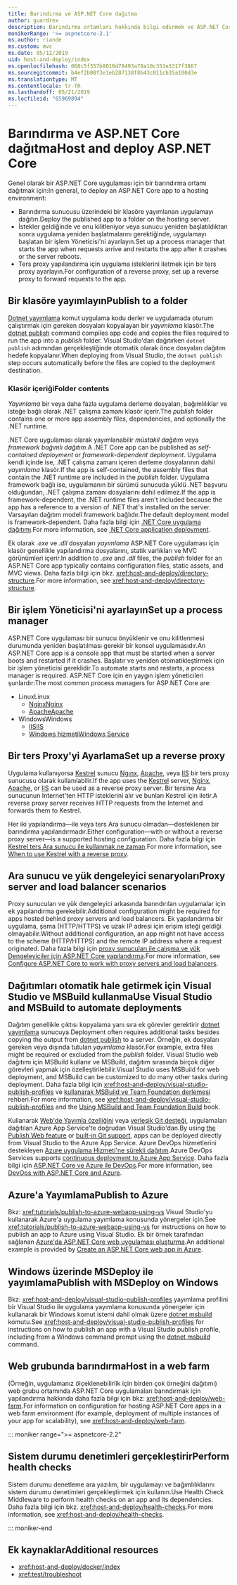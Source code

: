 ```yaml
---
title: Barındırma ve ASP.NET Core dağıtma
author: guardrex
description: Barındırma ortamları hakkında bilgi edinmek ve ASP.NET Core uygulamaları dağıtın.
monikerRange: '>= aspnetcore-2.1'
ms.author: riande
ms.custom: mvc
ms.date: 05/12/2019
uid: host-and-deploy/index
ms.openlocfilehash: 068c5f357b8010d78493a78a10c353e3317f3867
ms.sourcegitcommit: b4ef2b00f3e1eb287138f8b43c811cb35a100d3e
ms.translationtype: MT
ms.contentlocale: tr-TR
ms.lasthandoff: 05/21/2019
ms.locfileid: "65969894"
---
```

# <a name="host-and-deploy-aspnet-core"></a><span data-ttu-id="63246-103">Barındırma ve ASP.NET Core dağıtma</span><span class="sxs-lookup"><span data-stu-id="63246-103">Host and deploy ASP.NET Core</span></span>

<span data-ttu-id="63246-104">Genel olarak bir ASP.NET Core uygulaması için bir barındırma ortamı dağıtmak için:</span><span class="sxs-lookup"><span data-stu-id="63246-104">In general, to deploy an ASP.NET Core app to a hosting environment:</span></span>

* <span data-ttu-id="63246-105">Barındırma sunucusu üzerindeki bir klasöre yayımlanan uygulamayı dağıtın.</span><span class="sxs-lookup"><span data-stu-id="63246-105">Deploy the published app to a folder on the hosting server.</span></span>
* <span data-ttu-id="63246-106">İstekler geldiğinde ve onu kilitleniyor veya sunucu yeniden başlatıldıktan sonra uygulama yeniden başlatmalarını gerektiğinde, uygulamayı başlatan bir işlem Yöneticisi'ni ayarlayın.</span><span class="sxs-lookup"><span data-stu-id="63246-106">Set up a process manager that starts the app when requests arrive and restarts the app after it crashes or the server reboots.</span></span>
* <span data-ttu-id="63246-107">Ters proxy yapılandırma için uygulama isteklerini iletmek için bir ters proxy ayarlayın.</span><span class="sxs-lookup"><span data-stu-id="63246-107">For configuration of a reverse proxy, set up a reverse proxy to forward requests to the app.</span></span>

## <a name="publish-to-a-folder"></a><span data-ttu-id="63246-108">Bir klasöre yayımlayın</span><span class="sxs-lookup"><span data-stu-id="63246-108">Publish to a folder</span></span>

<span data-ttu-id="63246-109">[Dotnet yayımlama](/dotnet/core/tools/dotnet-publish) komut uygulama kodu derler ve uygulamada oturum çalıştırmak için gereken dosyaları kopyalayan bir *yayımlama* klasör.</span><span class="sxs-lookup"><span data-stu-id="63246-109">The [dotnet publish](/dotnet/core/tools/dotnet-publish) command compiles app code and copies the files required to run the app into a *publish* folder.</span></span> <span data-ttu-id="63246-110">Visual Studio'dan dağıtırken `dotnet publish` adımından gerçekleştiğinde otomatik olarak önce dosyaları dağıtım hedefe kopyalanır.</span><span class="sxs-lookup"><span data-stu-id="63246-110">When deploying from Visual Studio, the `dotnet publish` step occurs automatically before the files are copied to the deployment destination.</span></span>

### <a name="folder-contents"></a><span data-ttu-id="63246-111">Klasör içeriği</span><span class="sxs-lookup"><span data-stu-id="63246-111">Folder contents</span></span>

<span data-ttu-id="63246-112">*Yayımlama* bir veya daha fazla uygulama derleme dosyaları, bağımlılıklar ve isteğe bağlı olarak .NET çalışma zamanı klasör içerir.</span><span class="sxs-lookup"><span data-stu-id="63246-112">The *publish* folder contains one or more app assembly files, dependencies, and optionally the .NET runtime.</span></span>

<span data-ttu-id="63246-113">.NET Core uygulaması olarak yayımlanabilir *müstakil dağıtım* veya *framework bağımlı dağıtım*.</span><span class="sxs-lookup"><span data-stu-id="63246-113">A .NET Core app can be published as *self-contained deployment* or *framework-dependent deployment*.</span></span> <span data-ttu-id="63246-114">Uygulama kendi içinde ise, .NET çalışma zamanı içeren derleme dosyalarının dahil *yayımlama* klasör.</span><span class="sxs-lookup"><span data-stu-id="63246-114">If the app is self-contained, the assembly files that contain the .NET runtime are included in the *publish* folder.</span></span> <span data-ttu-id="63246-115">Uygulama framework bağlı ise, uygulamanın bir sürümü sunucuda yüklü .NET başvuru olduğundan, .NET çalışma zamanı dosyalarını dahil edilmez.</span><span class="sxs-lookup"><span data-stu-id="63246-115">If the app is framework-dependent, the .NET runtime files aren't included because the app has a reference to a version of .NET that's installed on the server.</span></span> <span data-ttu-id="63246-116">Varsayılan dağıtım modeli framework bağlıdır.</span><span class="sxs-lookup"><span data-stu-id="63246-116">The default deployment model is framework-dependent.</span></span> <span data-ttu-id="63246-117">Daha fazla bilgi için [.NET Core uygulama dağıtımı](/dotnet/core/deploying/).</span><span class="sxs-lookup"><span data-stu-id="63246-117">For more information, see [.NET Core application deployment](/dotnet/core/deploying/).</span></span>

<span data-ttu-id="63246-118">Ek olarak *.exe* ve *.dll* dosyaları *yayımlama* ASP.NET Core uygulaması için klasör genellikle yapılandırma dosyalarını, statik varlıkları ve MVC görünümleri içerir.</span><span class="sxs-lookup"><span data-stu-id="63246-118">In addition to *.exe* and *.dll* files, the *publish* folder for an ASP.NET Core app typically contains configuration files, static assets, and MVC views.</span></span> <span data-ttu-id="63246-119">Daha fazla bilgi için bkz. <xref:host-and-deploy/directory-structure>.</span><span class="sxs-lookup"><span data-stu-id="63246-119">For more information, see <xref:host-and-deploy/directory-structure>.</span></span>

## <a name="set-up-a-process-manager"></a><span data-ttu-id="63246-120">Bir işlem Yöneticisi'ni ayarlayın</span><span class="sxs-lookup"><span data-stu-id="63246-120">Set up a process manager</span></span>

<span data-ttu-id="63246-121">ASP.NET Core uygulaması bir sunucu önyüklenir ve onu kilitlenmesi durumunda yeniden başlatılması gerekir bir konsol uygulamasıdır.</span><span class="sxs-lookup"><span data-stu-id="63246-121">An ASP.NET Core app is a console app that must be started when a server boots and restarted if it crashes.</span></span> <span data-ttu-id="63246-122">Başlatır ve yeniden otomatikleştirmek için bir işlem yöneticisi gereklidir.</span><span class="sxs-lookup"><span data-stu-id="63246-122">To automate starts and restarts, a process manager is required.</span></span> <span data-ttu-id="63246-123">ASP.NET Core için en yaygın işlem yöneticileri şunlardır:</span><span class="sxs-lookup"><span data-stu-id="63246-123">The most common process managers for ASP.NET Core are:</span></span>

* <span data-ttu-id="63246-124">Linux</span><span class="sxs-lookup"><span data-stu-id="63246-124">Linux</span></span>
  * [<span data-ttu-id="63246-125">Nginx</span><span class="sxs-lookup"><span data-stu-id="63246-125">Nginx</span></span>](xref:host-and-deploy/linux-nginx)
  * [<span data-ttu-id="63246-126">Apache</span><span class="sxs-lookup"><span data-stu-id="63246-126">Apache</span></span>](xref:host-and-deploy/linux-apache)
* <span data-ttu-id="63246-127">Windows</span><span class="sxs-lookup"><span data-stu-id="63246-127">Windows</span></span>
  * [<span data-ttu-id="63246-128">IIS</span><span class="sxs-lookup"><span data-stu-id="63246-128">IIS</span></span>](xref:host-and-deploy/iis/index)
  * [<span data-ttu-id="63246-129">Windows hizmeti</span><span class="sxs-lookup"><span data-stu-id="63246-129">Windows Service</span></span>](xref:host-and-deploy/windows-service)

## <a name="set-up-a-reverse-proxy"></a><span data-ttu-id="63246-130">Bir ters Proxy'yi Ayarlama</span><span class="sxs-lookup"><span data-stu-id="63246-130">Set up a reverse proxy</span></span>

<span data-ttu-id="63246-131">Uygulama kullanıyorsa [Kestrel](xref:fundamentals/servers/kestrel) sunucu [Ngınx](xref:host-and-deploy/linux-nginx), [Apache](xref:host-and-deploy/linux-apache), veya [IIS](xref:host-and-deploy/iis/index) bir ters proxy sunucusu olarak kullanılabilir.</span><span class="sxs-lookup"><span data-stu-id="63246-131">If the app uses the [Kestrel](xref:fundamentals/servers/kestrel) server, [Nginx](xref:host-and-deploy/linux-nginx), [Apache](xref:host-and-deploy/linux-apache), or [IIS](xref:host-and-deploy/iis/index) can be used as a reverse proxy server.</span></span> <span data-ttu-id="63246-132">Bir tersine Ara sunucunun Internet'ten HTTP isteklerini alır ve bunları Kestrel için iletir.</span><span class="sxs-lookup"><span data-stu-id="63246-132">A reverse proxy server receives HTTP requests from the Internet and forwards them to Kestrel.</span></span>

<span data-ttu-id="63246-133">Her iki yapılandırma&mdash;ile veya ters Ara sunucu olmadan&mdash;desteklenen bir barındırma yapılandırmadır.</span><span class="sxs-lookup"><span data-stu-id="63246-133">Either configuration&mdash;with or without a reverse proxy server&mdash;is a supported hosting configuration.</span></span> <span data-ttu-id="63246-134">Daha fazla bilgi için [Kestrel ters Ara sunucu ile kullanmak ne zaman](xref:fundamentals/servers/kestrel#when-to-use-kestrel-with-a-reverse-proxy).</span><span class="sxs-lookup"><span data-stu-id="63246-134">For more information, see [When to use Kestrel with a reverse proxy](xref:fundamentals/servers/kestrel#when-to-use-kestrel-with-a-reverse-proxy).</span></span>

## <a name="proxy-server-and-load-balancer-scenarios"></a><span data-ttu-id="63246-135">Ara sunucu ve yük dengeleyici senaryoları</span><span class="sxs-lookup"><span data-stu-id="63246-135">Proxy server and load balancer scenarios</span></span>

<span data-ttu-id="63246-136">Proxy sunucuları ve yük dengeleyici arkasında barındırılan uygulamalar için ek yapılandırma gerekebilir.</span><span class="sxs-lookup"><span data-stu-id="63246-136">Additional configuration might be required for apps hosted behind proxy servers and load balancers.</span></span> <span data-ttu-id="63246-137">Ek yapılandırma bir uygulama, şema (HTTP/HTTPS) ve uzak IP adresi için erişim isteği geldiği olmayabilir.</span><span class="sxs-lookup"><span data-stu-id="63246-137">Without additional configuration, an app might not have access to the scheme (HTTP/HTTPS) and the remote IP address where a request originated.</span></span> <span data-ttu-id="63246-138">Daha fazla bilgi için [proxy sunucuları ile çalışma ve yük Dengeleyiciler için ASP.NET Core yapılandırma](xref:host-and-deploy/proxy-load-balancer).</span><span class="sxs-lookup"><span data-stu-id="63246-138">For more information, see [Configure ASP.NET Core to work with proxy servers and load balancers](xref:host-and-deploy/proxy-load-balancer).</span></span>

## <a name="use-visual-studio-and-msbuild-to-automate-deployments"></a><span data-ttu-id="63246-139">Dağıtımları otomatik hale getirmek için Visual Studio ve MSBuild kullanma</span><span class="sxs-lookup"><span data-stu-id="63246-139">Use Visual Studio and MSBuild to automate deployments</span></span>

<span data-ttu-id="63246-140">Dağıtım genellikle çıktısı kopyalama yanı sıra ek görevler gerektirir [dotnet yayımlama](/dotnet/core/tools/dotnet-publish) sunucuya.</span><span class="sxs-lookup"><span data-stu-id="63246-140">Deployment often requires additional tasks besides copying the output from [dotnet publish](/dotnet/core/tools/dotnet-publish) to a server.</span></span> <span data-ttu-id="63246-141">Örneğin, ek dosyaları gereken veya dışında tutulan *yayımlama* klasör.</span><span class="sxs-lookup"><span data-stu-id="63246-141">For example, extra files might be required or excluded from the *publish* folder.</span></span> <span data-ttu-id="63246-142">Visual Studio web dağıtımı için MSBuild kullanır ve MSBuild, dağıtım sırasında birçok diğer görevleri yapmak için özelleştirilebilir.</span><span class="sxs-lookup"><span data-stu-id="63246-142">Visual Studio uses MSBuild for web deployment, and MSBuild can be customized to do many other tasks during deployment.</span></span> <span data-ttu-id="63246-143">Daha fazla bilgi için <xref:host-and-deploy/visual-studio-publish-profiles> ve [kullanarak MSBuild ve Team Foundation derlemesi](http://msbuildbook.com/) rehberi.</span><span class="sxs-lookup"><span data-stu-id="63246-143">For more information, see <xref:host-and-deploy/visual-studio-publish-profiles> and the [Using MSBuild and Team Foundation Build](http://msbuildbook.com/) book.</span></span>

<span data-ttu-id="63246-144">Kullanarak [Web'de Yayımla özelliğini](xref:tutorials/publish-to-azure-webapp-using-vs) veya [yerleşik Git desteği](xref:host-and-deploy/azure-apps/azure-continuous-deployment), uygulamaları dağıtılan Azure App Service'te doğrudan Visual Studio'dan.</span><span class="sxs-lookup"><span data-stu-id="63246-144">By using [the Publish Web feature](xref:tutorials/publish-to-azure-webapp-using-vs) or [built-in Git support](xref:host-and-deploy/azure-apps/azure-continuous-deployment), apps can be deployed directly from Visual Studio to the Azure App Service.</span></span> <span data-ttu-id="63246-145">Azure DevOps hizmetlerini destekleyen [Azure uygulama Hizmeti'ne sürekli dağıtım](/azure/devops/pipelines/targets/webapp).</span><span class="sxs-lookup"><span data-stu-id="63246-145">Azure DevOps Services supports [continuous deployment to Azure App Service](/azure/devops/pipelines/targets/webapp).</span></span> <span data-ttu-id="63246-146">Daha fazla bilgi için [ASP.NET Core ve Azure ile DevOps](xref:azure/devops/index).</span><span class="sxs-lookup"><span data-stu-id="63246-146">For more information, see [DevOps with ASP.NET Core and Azure](xref:azure/devops/index).</span></span>

## <a name="publish-to-azure"></a><span data-ttu-id="63246-147">Azure'a Yayımlama</span><span class="sxs-lookup"><span data-stu-id="63246-147">Publish to Azure</span></span>

<span data-ttu-id="63246-148">Bkz: <xref:tutorials/publish-to-azure-webapp-using-vs> Visual Studio'yu kullanarak Azure'a uygulama yayımlama konusunda yönergeler için.</span><span class="sxs-lookup"><span data-stu-id="63246-148">See <xref:tutorials/publish-to-azure-webapp-using-vs> for instructions on how to publish an app to Azure using Visual Studio.</span></span> <span data-ttu-id="63246-149">Ek bir örnek tarafından sağlanan [Azure'da ASP.NET Core web uygulaması oluşturma](/azure/app-service/app-service-web-get-started-dotnet).</span><span class="sxs-lookup"><span data-stu-id="63246-149">An additional example is provided by [Create an ASP.NET Core web app in Azure](/azure/app-service/app-service-web-get-started-dotnet).</span></span>

## <a name="publish-with-msdeploy-on-windows"></a><span data-ttu-id="63246-150">Windows üzerinde MSDeploy ile yayımlama</span><span class="sxs-lookup"><span data-stu-id="63246-150">Publish with MSDeploy on Windows</span></span>

<span data-ttu-id="63246-151">Bkz: <xref:host-and-deploy/visual-studio-publish-profiles> yayımlama profilini bir Visual Studio ile uygulama yayımlama konusunda yönergeler için kullanarak bir Windows komut istemi dahil olmak üzere [dotnet msbuild](/dotnet/core/tools/dotnet-msbuild) komutu.</span><span class="sxs-lookup"><span data-stu-id="63246-151">See <xref:host-and-deploy/visual-studio-publish-profiles> for instructions on how to publish an app with a Visual Studio publish profile, including from a Windows command prompt using the [dotnet msbuild](/dotnet/core/tools/dotnet-msbuild) command.</span></span>

## <a name="host-in-a-web-farm"></a><span data-ttu-id="63246-152">Web grubunda barındırma</span><span class="sxs-lookup"><span data-stu-id="63246-152">Host in a web farm</span></span>

<span data-ttu-id="63246-153">(Örneğin, uygulamanız ölçeklenebilirlik için birden çok örneğini dağıtımı) web grubu ortamında ASP.NET Core uygulamaları barındırmak için yapılandırma hakkında daha fazla bilgi için bkz: <xref:host-and-deploy/web-farm>.</span><span class="sxs-lookup"><span data-stu-id="63246-153">For information on configuration for hosting ASP.NET Core apps in a web farm environment (for example, deployment of multiple instances of your app for scalability), see <xref:host-and-deploy/web-farm>.</span></span>

::: moniker range=">= aspnetcore-2.2"

## <a name="perform-health-checks"></a><span data-ttu-id="63246-154">Sistem durumu denetimleri gerçekleştirir</span><span class="sxs-lookup"><span data-stu-id="63246-154">Perform health checks</span></span>

<span data-ttu-id="63246-155">Sistem durumu denetleme ara yazılım, bir uygulamayı ve bağımlılıklarını sistem durumu denetimleri gerçekleştirmek için kullanın.</span><span class="sxs-lookup"><span data-stu-id="63246-155">Use Health Check Middleware to perform health checks on an app and its dependencies.</span></span> <span data-ttu-id="63246-156">Daha fazla bilgi için bkz. <xref:host-and-deploy/health-checks>.</span><span class="sxs-lookup"><span data-stu-id="63246-156">For more information, see <xref:host-and-deploy/health-checks>.</span></span>

::: moniker-end

## <a name="additional-resources"></a><span data-ttu-id="63246-157">Ek kaynaklar</span><span class="sxs-lookup"><span data-stu-id="63246-157">Additional resources</span></span>

* <xref:host-and-deploy/docker/index>
* <xref:test/troubleshoot>
